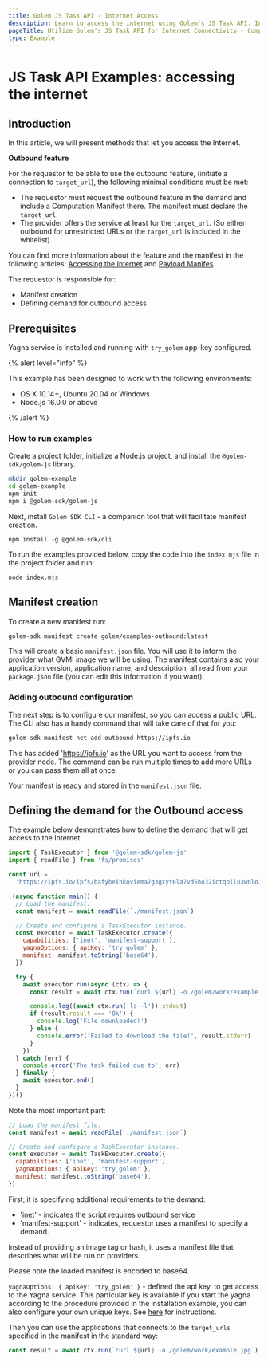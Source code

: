 ```yaml
---
title: Golem JS Task API - Internet Access
description: Learn to access the internet using Golem's JS Task API. Includes steps for manifest creation, demand definition, and running Node.js examples.
pageTitle: Utilize Golem's JS Task API for Internet Connectivity - Complete Guide
type: Example
---
```


# JS Task API Examples: accessing the internet

## Introduction

In this article, we will present methods that let you access the Internet.

**Outbound feature**

For the requestor to be able to use the outbound feature, (initiate a connection to `target_url`), the following minimal conditions must be met:

- The requestor must request the outbound feature in the demand and include a Computation Manifest there. The manifest must declare the `target_url`.
- The provider offers the service at least for the `target_url`. (So either outbound for unrestricted URLs or the `target_url` is included in the whitelist).

You can find more information about the feature and the manifest in the following articles: [Accessing the Internet](/docs/creators/javascript/guides/accessing-internet) and [Payload Manifes](/docs/golem/payload-manifest).

The requestor is responsible for:

- Manifest creation
- Defining demand for outbound access

<!-- - Transfer method (WIP) -->

## Prerequisites

Yagna service is installed and running with `try_golem` app-key configured.

{% alert level="info" %}

This example has been designed to work with the following environments:

- OS X 10.14+, Ubuntu 20.04 or Windows
- Node.js 16.0.0 or above

{% /alert %}

### How to run examples

Create a project folder, initialize a Node.js project, and install the `@golem-sdk/golem-js` library.

```bash
mkdir golem-example
cd golem-example
npm init
npm i @golem-sdk/golem-js
```

Next, install `Golem SDK CLI` - a companion tool that will facilitate manifest creation.

```shell
npm install -g @golem-sdk/cli
```

To run the examples provided below, copy the code into the `index.mjs` file in the project folder and run:

```bash
node index.mjs
```

## Manifest creation

To create a new manifest run:

```bash
golem-sdk manifest create golem/examples-outbound:latest
```

This will create a basic `manifest.json` file. You will use it to inform the provider what GVMI image we will be using. The manifest contains also your application version, application name, and description, all read from your `package.json` file (you can edit this information if you want).

### Adding outbound configuration

The next step is to configure our manifest, so you can access a public URL. The CLI also has a handy command that will take care of that for you:

```bash
golem-sdk manifest net add-outbound https://ipfs.io
```

This has added 'https://ipfs.io' as the URL you want to access from the provider node. The command can be run multiple times to add more URLs or you can pass them all at once.

Your manifest is ready and stored in the `manifest.json` file.

## Defining the demand for the Outbound access

The example below demonstrates how to define the demand that will get access to the Internet.

```javascript
import { TaskExecutor } from '@golem-sdk/golem-js'
import { readFile } from 'fs/promises'

const url =
  'https://ipfs.io/ipfs/bafybeihkoviema7g3gxyt6la7vd5ho32ictqbilu3wnlo3rs7ewhnp7lly'

;(async function main() {
  // Load the manifest.
  const manifest = await readFile(`./manifest.json`)

  // Create and configure a TaskExecutor instance.
  const executor = await TaskExecutor.create({
    capabilities: ['inet', 'manifest-support'],
    yagnaOptions: { apiKey: 'try_golem' },
    manifest: manifest.toString('base64'),
  })

  try {
    await executor.run(async (ctx) => {
      const result = await ctx.run(`curl ${url} -o /golem/work/example.jpg`)

      console.log((await ctx.run('ls -l')).stdout)
      if (result.result === 'Ok') {
        console.log('File downloaded!')
      } else {
        console.error('Failed to download the file!', result.stderr)
      }
    })
  } catch (err) {
    console.error('The task failed due to', err)
  } finally {
    await executor.end()
  }
})()
```

Note the most important part:

```javascript
// Load the manifest file.
const manifest = await readFile(`./manifest.json`)

// Create and configure a TaskExecutor instance.
const executor = await TaskExecutor.create({
  capabilities: ['inet', 'manifest-support'],
  yagnaOptions: { apiKey: 'try_golem' },
  manifest: manifest.toString('base64'),
})
```

First, it is specifying additional requirements to the demand:

- 'inet' - indicates the script requires outbound service
- 'manifest-support' - indicates, requestor uses a manifest to specify a demand.

Instead of providing an image tag or hash, it uses a manifest file that describes what will be run on providers.

Please note the loaded manifest is encoded to base64.

`yagnaOptions: { apiKey: 'try_golem' }` - defined the api key, to get access to the Yagna service. This particular key is available if you start the yagna according to the procedure provided in the installation example, you can also configure your own unique keys. See [here](/docs/creators/javascript/examples/using-app-keys) for instructions.

Then you can use the applications that connects to the `target_urls` specified in the manifest in the standard way:

```javascript
const result = await ctx.run(`curl ${url} -o /golem/work/example.jpg`)
```
